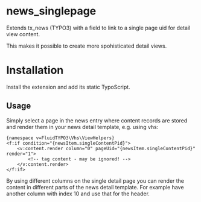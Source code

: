 # news_singlepage
Extends tx_news (TYPO3) with a field to link to a single page uid for detail view content.

This makes it possible to create more spohisticated detail views.

# Installation
Install the extension and add its static TypoScript.

## Usage
Simply select a page in the news entry where content records are stored and
render them in your news detail template, e.g. using vhs:

```
{namespace v=FluidTYPO3\Vhs\ViewHelpers}
<f:if condition="{newsItem.singleContentPid}">
    <v:content.render column="0" pageUid="{newsItem.singleContentPid}" render="1">
        <!-- tag content - may be ignored! -->
    </v:content.render>
</f:if>
```

By using different columns on the single detail page you can render the content in different
parts of the news detail template. For example have another column with index 10 and use that
for the header.


